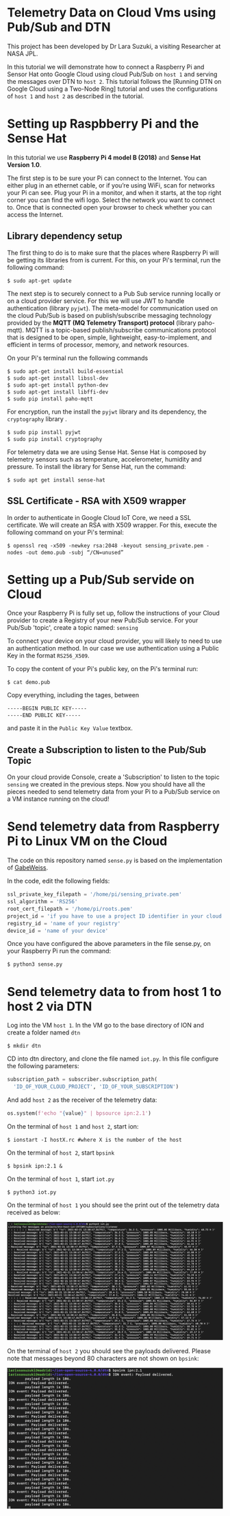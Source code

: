 # Telemetry Data on Cloud Vms using Pub/Sub and DTN
This project has been developed by Dr Lara Suzuki, a visiting Researcher at NASA JPL.

In this tutorial we will demonstrate how to connect a Raspberry Pi and Sensor Hat onto Google Cloud using cloud Pub/Sub on `host 1` and serving the messages over DTN to `host 2`. This tutorial follows the [Running DTN on Google Cloud using a Two-Node Ring] tutorial and uses the configurations of `host 1` and `host 2` as described in the tutorial.

# Setting up Raspbberry Pi and the Sense Hat
In this tutorial we use **Raspberry Pi 4 model B (2018)** and **Sense Hat Version 1.0**. 

The first step is to be sure your Pi can connect to the Internet. You can either plug in an ethernet cable, or if you’re using WiFi, scan for networks your Pi can see. Plug your Pi in a monitor, and when it starts, at the top right corner you can find the wifi logo. Select the network you want to connect to. Once that is connected open your browser to check whether you can access the Internet.

## Library dependency setup
The first thing to do is to make sure that the places where Raspberry Pi will be getting its libraries from is current. For this, on your Pi's terminal, run the following command:
````
$ sudo apt-get update
````
The next step is to securely connect to a Pub Sub service running locally or on a cloud provider service. For this we will use JWT to handle authentication (library `pyjwt`). The meta-model for communication  used on the cloud Pub/Sub is based on publish/subscribe messaging technology provided by the **MQTT (MQ Telemetry Transport) protocol** (library paho-mqtt). MQTT is a topic-based publish/subscribe communications protocol that is designed to be open, simple, lightweight, easy-to-implement, and  efficient in terms of processor, memory, and network resources.   

On your Pi's terminal run the following commands
````
$ sudo apt-get install build-essential
$ sudo apt-get install libssl-dev
$ sudo apt-get install python-dev
$ sudo apt-get install libffi-dev
$ sudo pip install paho-mqtt
````
For encryption, run the install the `pyjwt` library and its dependency, the `cryptography` library .
````
$ sudo pip install pyjwt
$ sudo pip install cryptography
````
For telemetry data we are using Sense Hat. Sense Hat is composed by telemetry sensors such as temperature, accelerometer, humidity and pressure. To install the library for Sense Hat, run the command:
````
$ sudo apt get install sense-hat
````
## SSL Certificate - RSA with X509 wrapper
In order to authenticate in Google Cloud IoT Core, we need a SSL certificate. We will create an RSA with X509 wrapper. For this, execute the following command on your Pi's terminal:

````
$ openssl req -x509 -newkey rsa:2048 -keyout sensing_private.pem -nodes -out demo.pub -subj “/CN=unused”
````

# Setting up a Pub/Sub servide on Cloud 

Once your Raspberry Pi is fully set up, follow the instructions of your Cloud provider to create a Registry of your new Pub/Sub service. For your Pub/Sub 'topic', create a topic named: `sensing`

To connect your device on your cloud provider, you will likely to need to use an authentication method. In our case we use authentication using a Public Key in the format `RS256_X509`. 

To copy the content of your Pi's public key, on the Pi's terminal run:
````
$ cat demo.pub
````

Copy everything, including the tages, between 
````
-----BEGIN PUBLIC KEY-----
-----END PUBLIC KEY-----
````
and paste it in the `Public Key Value` textbox.

## Create a Subscription to listen to the Pub/Sub Topic

On your cloud provide  Console, create a 'Subscription' to listen to the topic `sensing` we created in the previous steps. Now you should have all the pieces needed to send telemetry data from your Pi to a Pub/Sub service on a VM instance running on the cloud!

# Send telemetry data from Raspberry Pi to Linux VM on the Cloud

The code on this repository named `sense.py` is based on the implementation of [GabeWeiss](https://github.com/GabeWeiss/GCP_Quick_Starts). 

In the code, edit the following fields:

```python
ssl_private_key_filepath = '/home/pi/sensing_private.pem'
ssl_algorithm = 'RS256'
root_cert_filepath = '/home/pi/roots.pem'
project_id = 'if you have to use a project ID identifier in your cloud service'
registry_id = 'name of your registry'
device_id = 'name of your device'
```
Once you have configured the above parameters in the file sense.py, on your Raspberry Pi run the command:
````
$ python3 sense.py
````
# Send telemetry data to from host 1 to host 2 via DTN

Log into the VM `host 1`. In the VM go to the base directory of ION and create a folder named `dtn`
````
$ mkdir dtn
````
CD into dtn directory, and clone the file named `iot.py`. In this file configure the following parameters:
```python
subscription_path = subscriber.subscription_path(
  'ID_OF_YOUR_CLOUD_PROJECT', 'ID_OF_YOUR_SUBSCRIPTION')
```
And add `host 2` as the receiver of the telemetry data:
```python
os.system(f'echo "{value}" | bpsource ipn:2.1')
```
On the terminal of `host 1` and `host 2`, start ion:
````
$ ionstart -I hostX.rc #where X is the number of the host
````
On the terminal of `host 2`, start `bpsink`
````
$ bpsink ipn:2.1 &
````
On the terminal of `host 1`, start `iot.py`
````
$ python3 iot.py
````
On the terminal of `host 1` you should see the print out of the telemetry data received as below:

![](images/host1.png)


On the terminal of `host 2` you should see the payloads delivered. Please note that messages beyond 80 characters are not shown on `bpsink`:

![](images/host2.png)

